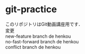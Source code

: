 # git-practice
このリポジトリはGit動画講座用です．  
変更  
new-feature branch de henkou  
no-fast-forward branch de henkou  
conflict branch de henkou  
